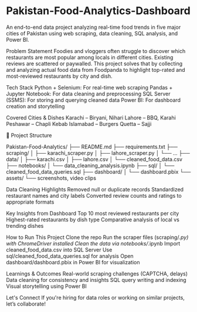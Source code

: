 # Pakistan-Food-Analytics-Dashboard
An end-to-end data project analyzing real-time food trends in five major cities of Pakistan using web scraping, data cleaning, SQL analysis, and Power BI.

Problem Statement
Foodies and vloggers often struggle to discover which restaurants are most popular among locals in different cities. Existing reviews are scattered or paywalled. This project solves that by collecting and analyzing actual food data from Foodpanda to highlight top-rated and most-reviewed restaurants by city and dish.

Tech Stack
Python + Selenium: For real-time web scraping
Pandas + Jupyter Notebook: For data cleaning and preprocessing
SQL Server (SSMS): For storing and querying cleaned data
Power BI: For dashboard creation and storytelling

Covered Cities & Dishes
Karachi – Biryani, Nihari
Lahore – BBQ, Karahi
Peshawar – Chapli Kebab
Islamabad – Burgers
Quetta – Sajji

📂 Project Structure

Pakistan-Food-Analytics/
├── README.md
├── requirements.txt
├── scraping/
│   ├── karachi_scraper.py
│   ├── lahore_scraper.py
│   └── ...
├── data/
│   ├── karachi.csv
│   ├── lahore.csv
│   └── cleaned_food_data.csv
├── notebooks/
│   └── data_cleaning_analysis.ipynb
├── sql/
│   └── cleaned_food_data_queries.sql
├── dashboard/
│   └── dashboard.pbix
└── assets/
    └── screenshots, video clips

Data Cleaning Highlights
Removed null or duplicate records
Standardized restaurant names and city labels
Converted review counts and ratings to appropriate formats

Key Insights from Dashboard
Top 10 most reviewed restaurants per city
Highest-rated restaurants by dish type
Comparative analysis of local vs trending dishes

How to Run This Project
Clone the repo
Run the scraper files (scraping/*.py) with ChromeDriver installed
Clean the data via notebooks/*.ipynb
Import cleaned_food_data.csv into SQL Server
Use sql/cleaned_food_data_queries.sql for analysis
Open dashboard/dashboard.pbix in Power BI for visualization

Learnings & Outcomes
Real-world scraping challenges (CAPTCHA, delays)
Data cleaning for consistency and insights
SQL query writing and indexing
Visual storytelling using Power BI

Let's Connect
If you're hiring for data roles or working on similar projects, let’s collaborate!

